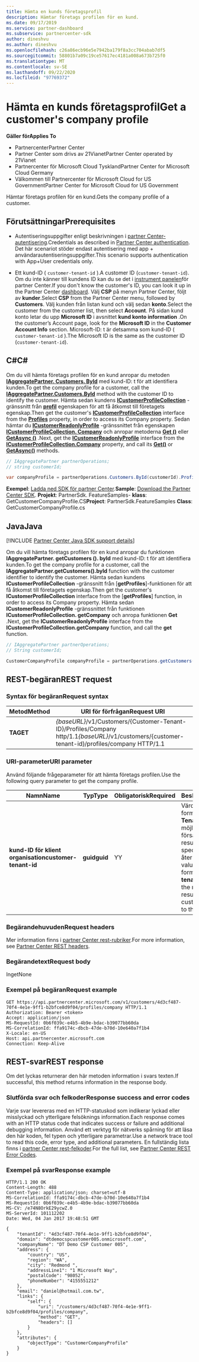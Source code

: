 ```yaml
---
title: Hämta en kunds företagsprofil
description: Hämtar företags profilen för en kund.
ms.date: 09/17/2019
ms.service: partner-dashboard
ms.subservice: partnercenter-sdk
author: dineshvu
ms.author: dineshvu
ms.openlocfilehash: c26a86ecb96e5e7942ba179f8a3cc704abab7df5
ms.sourcegitcommit: 58801b7a09c19ce57617ec4181a008a673b725f0
ms.translationtype: MT
ms.contentlocale: sv-SE
ms.lasthandoff: 09/22/2020
ms.locfileid: "97769372"
---
```

# <a name="get-a-customers-company-profile"></a><span data-ttu-id="cb339-103">Hämta en kunds företagsprofil</span><span class="sxs-lookup"><span data-stu-id="cb339-103">Get a customer's company profile</span></span>

<span data-ttu-id="cb339-104">**Gäller för**</span><span class="sxs-lookup"><span data-stu-id="cb339-104">**Applies To**</span></span>

- <span data-ttu-id="cb339-105">Partnercenter</span><span class="sxs-lookup"><span data-stu-id="cb339-105">Partner Center</span></span>
- <span data-ttu-id="cb339-106">Partner Center som drivs av 21Vianet</span><span class="sxs-lookup"><span data-stu-id="cb339-106">Partner Center operated by 21Vianet</span></span>
- <span data-ttu-id="cb339-107">Partnercenter för Microsoft Cloud Tyskland</span><span class="sxs-lookup"><span data-stu-id="cb339-107">Partner Center for Microsoft Cloud Germany</span></span>
- <span data-ttu-id="cb339-108">Välkommen till Partnercenter för Microsoft Cloud for US Government</span><span class="sxs-lookup"><span data-stu-id="cb339-108">Partner Center for Microsoft Cloud for US Government</span></span>

<span data-ttu-id="cb339-109">Hämtar företags profilen för en kund.</span><span class="sxs-lookup"><span data-stu-id="cb339-109">Gets the company profile of a customer.</span></span>

## <a name="prerequisites"></a><span data-ttu-id="cb339-110">Förutsättningar</span><span class="sxs-lookup"><span data-stu-id="cb339-110">Prerequisites</span></span>

- <span data-ttu-id="cb339-111">Autentiseringsuppgifter enligt beskrivningen i [partner Center-autentisering](partner-center-authentication.md).</span><span class="sxs-lookup"><span data-stu-id="cb339-111">Credentials as described in [Partner Center authentication](partner-center-authentication.md).</span></span> <span data-ttu-id="cb339-112">Det här scenariot stöder endast autentisering med app + användarautentiseringsuppgifter.</span><span class="sxs-lookup"><span data-stu-id="cb339-112">This scenario supports authentication with App+User credentials only.</span></span>

- <span data-ttu-id="cb339-113">Ett kund-ID ( `customer-tenant-id` ).</span><span class="sxs-lookup"><span data-stu-id="cb339-113">A customer ID (`customer-tenant-id`).</span></span> <span data-ttu-id="cb339-114">Om du inte känner till kundens ID kan du se det i [instrument panelen](https://partner.microsoft.com/dashboard)för partner Center.</span><span class="sxs-lookup"><span data-stu-id="cb339-114">If you don't know the customer's ID, you can look it up in the Partner Center [dashboard](https://partner.microsoft.com/dashboard).</span></span> <span data-ttu-id="cb339-115">Välj **CSP** på menyn Partner Center, följt av **kunder**.</span><span class="sxs-lookup"><span data-stu-id="cb339-115">Select **CSP** from the Partner Center menu, followed by **Customers**.</span></span> <span data-ttu-id="cb339-116">Välj kunden från listan kund och välj sedan **konto**.</span><span class="sxs-lookup"><span data-stu-id="cb339-116">Select the customer from the customer list, then select **Account**.</span></span> <span data-ttu-id="cb339-117">På sidan kund konto letar du upp **Microsoft ID** i avsnittet **kund konto information** .</span><span class="sxs-lookup"><span data-stu-id="cb339-117">On the customer’s Account page, look for the **Microsoft ID** in the **Customer Account Info** section.</span></span> <span data-ttu-id="cb339-118">Microsoft-ID: t är detsamma som kund-ID ( `customer-tenant-id` ).</span><span class="sxs-lookup"><span data-stu-id="cb339-118">The Microsoft ID is the same as the customer ID  (`customer-tenant-id`).</span></span>

## <a name="c"></a><span data-ttu-id="cb339-119">C\#</span><span class="sxs-lookup"><span data-stu-id="cb339-119">C\#</span></span>

<span data-ttu-id="cb339-120">Om du vill hämta företags profilen för en kund anropar du metoden [**IAggregatePartner. Customers. ById**](/dotnet/api/microsoft.store.partnercenter.customers.icustomercollection.byid) med kund-ID: t för att identifiera kunden.</span><span class="sxs-lookup"><span data-stu-id="cb339-120">To get the company profile for a customer, call the [**IAggregatePartner.Customers.ById**](/dotnet/api/microsoft.store.partnercenter.customers.icustomercollection.byid) method with the customer ID to identify the customer.</span></span> <span data-ttu-id="cb339-121">Hämta sedan kundens [**ICustomerProfileCollection**](/dotnet/api/microsoft.store.partnercenter.customers.profiles.icustomerprofilecollection) -gränssnitt från [**profil**](/dotnet/api/microsoft.store.partnercenter.customers.icustomer.profiles) egenskapen för att få åtkomst till företagets egenskap.</span><span class="sxs-lookup"><span data-stu-id="cb339-121">Then get the customer's [**ICustomerProfileCollection**](/dotnet/api/microsoft.store.partnercenter.customers.profiles.icustomerprofilecollection) interface from the [**Profiles**](/dotnet/api/microsoft.store.partnercenter.customers.icustomer.profiles) property, in order to access its Company property.</span></span> <span data-ttu-id="cb339-122">Sedan hämtar du [**ICustomerReadonlyProfile**](/dotnet/api/microsoft.store.partnercenter.customers.profiles.icustomerreadonlyprofile-1) -gränssnittet från egenskapen [**ICustomerProfileCollection. Company**](/dotnet/api/microsoft.store.partnercenter.customers.profiles.icustomerprofilecollection.company) och anropar metoderna [**Get ()**](/dotnet/api/microsoft.store.partnercenter.customers.profiles.icustomerreadonlyprofile-1.get) eller [**GetAsync ()**](/dotnet/api/microsoft.store.partnercenter.customers.profiles.icustomerreadonlyprofile-1.getasync) .</span><span class="sxs-lookup"><span data-stu-id="cb339-122">Next, get the [**ICustomerReadonlyProfile**](/dotnet/api/microsoft.store.partnercenter.customers.profiles.icustomerreadonlyprofile-1) interface from the [**ICustomerProfileCollection.Company**](/dotnet/api/microsoft.store.partnercenter.customers.profiles.icustomerprofilecollection.company) property, and call its [**Get()**](/dotnet/api/microsoft.store.partnercenter.customers.profiles.icustomerreadonlyprofile-1.get) or [**GetAsync()**](/dotnet/api/microsoft.store.partnercenter.customers.profiles.icustomerreadonlyprofile-1.getasync) methods.</span></span>

``` csharp
// IAggregatePartner partnerOperations;
// string customerId;

var companyProfile = partnerOperations.Customers.ById(customerId).Profiles.Company.Get();
```

<span data-ttu-id="cb339-123">**Exempel**: [Ladda ned SDK för partner Center](https://go.microsoft.com/fwlink/p/?LinkId=746681).</span><span class="sxs-lookup"><span data-stu-id="cb339-123">**Sample**: [Download the Partner Center SDK](https://go.microsoft.com/fwlink/p/?LinkId=746681).</span></span> <span data-ttu-id="cb339-124">**Projekt**: PartnerSdk. FeatureSamples- **klass**: GetCustomerCompanyProfile.CS</span><span class="sxs-lookup"><span data-stu-id="cb339-124">**Project**: PartnerSdk.FeatureSamples **Class**: GetCustomerCompanyProfile.cs</span></span>

## <a name="java"></a><span data-ttu-id="cb339-125">Java</span><span class="sxs-lookup"><span data-stu-id="cb339-125">Java</span></span>

[!INCLUDE [Partner Center Java SDK support details](../includes/java-sdk-support.md)]

<span data-ttu-id="cb339-126">Om du vill hämta företags profilen för en kund anropar du funktionen **IAggregatePartner. getCustomers (). byId** med kund-ID: t för att identifiera kunden.</span><span class="sxs-lookup"><span data-stu-id="cb339-126">To get the company profile for a customer, call the **IAggregatePartner.getCustomers().byId** function with the customer identifier to identify the customer.</span></span> <span data-ttu-id="cb339-127">Hämta sedan kundens **ICustomerProfileCollection** -gränssnitt från [**getProfiles**]-funktionen för att få åtkomst till företagets egenskap.</span><span class="sxs-lookup"><span data-stu-id="cb339-127">Then get the customer's **ICustomerProfileCollection** interface from the [**getProfiles**] function, in order to access its Company property.</span></span> <span data-ttu-id="cb339-128">Hämta sedan **ICustomerReadonlyProfile** -gränssnittet från funktionen **ICustomerProfileCollection. getCompany** och anropa funktionen **Get** .</span><span class="sxs-lookup"><span data-stu-id="cb339-128">Next, get the **ICustomerReadonlyProfile** interface from the **ICustomerProfileCollection.getCompany** function, and call the **get** function.</span></span>

```java
// IAggregatePartner partnerOperations;
// String customerId;

CustomerCompanyProfile companyProfile = partnerOperations.getCustomers().byId(customerId).getProfiles().getCompany().get();
```

## <a name="rest-request"></a><span data-ttu-id="cb339-129">REST-begäran</span><span class="sxs-lookup"><span data-stu-id="cb339-129">REST request</span></span>

### <a name="request-syntax"></a><span data-ttu-id="cb339-130">Syntax för begäran</span><span class="sxs-lookup"><span data-stu-id="cb339-130">Request syntax</span></span>

| <span data-ttu-id="cb339-131">Metod</span><span class="sxs-lookup"><span data-stu-id="cb339-131">Method</span></span>  | <span data-ttu-id="cb339-132">URI för förfrågan</span><span class="sxs-lookup"><span data-stu-id="cb339-132">Request URI</span></span>                                                             |
|---------|-------------------------------------------------------------------------|
| <span data-ttu-id="cb339-133">**TA**</span><span class="sxs-lookup"><span data-stu-id="cb339-133">**GET**</span></span> | <span data-ttu-id="cb339-134">*{baseURL}*/v1/Customers/{Customer-Tenant-ID}/Profiles/Company http/1.1</span><span class="sxs-lookup"><span data-stu-id="cb339-134">*{baseURL}*/v1/customers/{customer-tenant-id}/profiles/company HTTP/1.1</span></span> |

### <a name="uri-parameter"></a><span data-ttu-id="cb339-135">URI-parameter</span><span class="sxs-lookup"><span data-stu-id="cb339-135">URI parameter</span></span>

<span data-ttu-id="cb339-136">Använd följande frågeparameter för att hämta företags profilen.</span><span class="sxs-lookup"><span data-stu-id="cb339-136">Use the following query parameter to get the company profile.</span></span>

| <span data-ttu-id="cb339-137">Namn</span><span class="sxs-lookup"><span data-stu-id="cb339-137">Name</span></span>                   | <span data-ttu-id="cb339-138">Typ</span><span class="sxs-lookup"><span data-stu-id="cb339-138">Type</span></span>     | <span data-ttu-id="cb339-139">Obligatorisk</span><span class="sxs-lookup"><span data-stu-id="cb339-139">Required</span></span> | <span data-ttu-id="cb339-140">Beskrivning</span><span class="sxs-lookup"><span data-stu-id="cb339-140">Description</span></span>                                                                                                                                            |
|------------------------|----------|----------|--------------------------------------------------------------------------------------------------------------------------------------------------------|
| <span data-ttu-id="cb339-141">**kund-ID för klient organisation**</span><span class="sxs-lookup"><span data-stu-id="cb339-141">**customer-tenant-id**</span></span> | <span data-ttu-id="cb339-142">**guid**</span><span class="sxs-lookup"><span data-stu-id="cb339-142">**guid**</span></span> | <span data-ttu-id="cb339-143">Y</span><span class="sxs-lookup"><span data-stu-id="cb339-143">Y</span></span>        | <span data-ttu-id="cb339-144">Värdet är ett GUID-formaterat **kund-Tenant-ID** som gör det möjligt för åter försäljaren att filtrera resultaten för en specifik kund som tillhör åter försäljaren.</span><span class="sxs-lookup"><span data-stu-id="cb339-144">The value is a GUID formatted **customer-tenant-id** that allows the reseller to filter the results for a given customer that belongs to the reseller.</span></span> |

### <a name="request-headers"></a><span data-ttu-id="cb339-145">Begärandehuvuden</span><span class="sxs-lookup"><span data-stu-id="cb339-145">Request headers</span></span>

<span data-ttu-id="cb339-146">Mer information finns i [partner Center rest-rubriker](headers.md).</span><span class="sxs-lookup"><span data-stu-id="cb339-146">For more information, see [Partner Center REST headers](headers.md).</span></span>

### <a name="request-body"></a><span data-ttu-id="cb339-147">Begärandetext</span><span class="sxs-lookup"><span data-stu-id="cb339-147">Request body</span></span>

<span data-ttu-id="cb339-148">Inget</span><span class="sxs-lookup"><span data-stu-id="cb339-148">None</span></span>

### <a name="request-example"></a><span data-ttu-id="cb339-149">Exempel på begäran</span><span class="sxs-lookup"><span data-stu-id="cb339-149">Request example</span></span>

```http
GET https://api.partnercenter.microsoft.com/v1/customers/4d3cf487-70f4-4e1e-9ff1-b2bfce8d9f04/profiles/company HTTP/1.1
Authorization: Bearer <token>
Accept: application/json
MS-RequestId: 0b6f039c-e4b5-4b9e-bdac-b39077bb60da
MS-CorrelationId: ffa9174c-dbcb-47de-b70d-10e640a7f1b4
X-Locale: en-US
Host: api.partnercenter.microsoft.com
Connection: Keep-Alive
```

## <a name="rest-response"></a><span data-ttu-id="cb339-150">REST-svar</span><span class="sxs-lookup"><span data-stu-id="cb339-150">REST response</span></span>

<span data-ttu-id="cb339-151">Om det lyckas returnerar den här metoden information i svars texten.</span><span class="sxs-lookup"><span data-stu-id="cb339-151">If successful, this method returns information in the response body.</span></span>

### <a name="response-success-and-error-codes"></a><span data-ttu-id="cb339-152">Slutförda svar och felkoder</span><span class="sxs-lookup"><span data-stu-id="cb339-152">Response success and error codes</span></span>

<span data-ttu-id="cb339-153">Varje svar levereras med en HTTP-statuskod som indikerar lyckad eller misslyckad och ytterligare felsöknings information.</span><span class="sxs-lookup"><span data-stu-id="cb339-153">Each response comes with an HTTP status code that indicates success or failure and additional debugging information.</span></span> <span data-ttu-id="cb339-154">Använd ett verktyg för nätverks spårning för att läsa den här koden, fel typen och ytterligare parametrar.</span><span class="sxs-lookup"><span data-stu-id="cb339-154">Use a network trace tool to read this code, error type, and additional parameters.</span></span> <span data-ttu-id="cb339-155">En fullständig lista finns i [partner Center rest-felkoder](error-codes.md).</span><span class="sxs-lookup"><span data-stu-id="cb339-155">For the full list, see [Partner Center REST Error Codes](error-codes.md).</span></span>

### <a name="response-example"></a><span data-ttu-id="cb339-156">Exempel på svar</span><span class="sxs-lookup"><span data-stu-id="cb339-156">Response example</span></span>

```http
HTTP/1.1 200 OK
Content-Length: 488
Content-Type: application/json; charset=utf-8
MS-CorrelationId: ffa9174c-dbcb-47de-b70d-10e640a7f1b4
MS-RequestId: 0b6f039c-e4b5-4b9e-bdac-b39077bb60da
MS-CV: /e74N8OrkE29ycwZ.0
MS-ServerId: 101112202
Date: Wed, 04 Jan 2017 19:48:51 GMT

{
    "tenantId": "4d3cf487-70f4-4e1e-9ff1-b2bfce8d9f04",
    "domain": "dtdemocspcustomer005.onmicrosoft.com",
    "companyName": "DT Demo CSP Customer 005",
    "address": {
        "country": "US",
        "region": "WA",
        "city": "Redmond ",
        "addressLine1": "1 Microsoft Way",
        "postalCode": "98052",
        "phoneNumber": "4155551212"
    },
    "email": "daniel@hotmail.com.tw",
    "links": {
        "self": {
            "uri": "/customers/4d3cf487-70f4-4e1e-9ff1-b2bfce8d9f04/profiles/company",
            "method": "GET",
            "headers": []
        }
    },
    "attributes": {
        "objectType": "CustomerCompanyProfile"
    }
}
```
